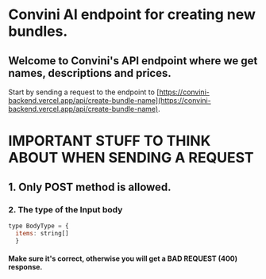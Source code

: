 # Convini AI endpoint for creating new bundles.

## Welcome to Convini's API endpoint where we get names, descriptions and prices.

Start by sending a request to the endpoint to [https://convini-backend.vercel.app/api/create-bundle-name](https://convini-backend.vercel.app/api/create-bundle-name).

# IMPORTANT STUFF TO THINK ABOUT WHEN SENDING A REQUEST

## 1. Only POST method is allowed.  


### 2. The type of the Input body
```javascript
type BodyType = {
  items: string[]
  }
```
#### Make sure it's correct, otherwise you will get a BAD REQUEST (400) response.
